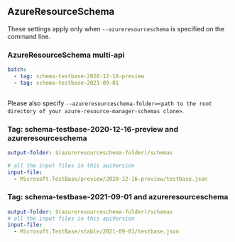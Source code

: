 ## AzureResourceSchema

These settings apply only when `--azureresourceschema` is specified on the command line.

### AzureResourceSchema multi-api

``` yaml $(azureresourceschema) && $(multiapi)
batch:
  - tag: schema-testbase-2020-12-16-preview
  - tag: schema-testbase-2021-09-01
  
```

Please also specify `--azureresourceschema-folder=<path to the root directory of your azure-resource-manager-schemas clone>`.

### Tag: schema-testbase-2020-12-16-preview and azureresourceschema

``` yaml $(tag) == 'schema-testbase-2020-12-16-preview' && $(azureresourceschema)
output-folder: $(azureresourceschema-folder)/schemas

# all the input files in this apiVersion
input-file:
  - Microsoft.TestBase/preview/2020-12-16-preview/testbase.json
```

### Tag: schema-testbase-2021-09-01 and azureresourceschema

``` yaml $(tag) == 'schema-testbase-2021-09-01' && $(azureresourceschema)
output-folder: $(azureresourceschema-folder)/schemas
# all the input files in this apiVersion
input-file:
  - Microsoft.TestBase/stable/2021-09-01/testbase.json
```